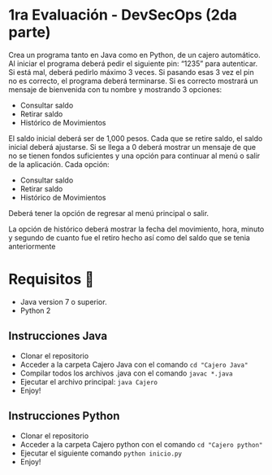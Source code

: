 # 1ra Evaluación - DevSecOps  (2da parte)

Crea un programa tanto en Java como en Python, de un cajero automático. Al iniciar el programa deberá pedir el siguiente pin: “1235” para autenticar. Si está mal, deberá pedirlo máximo 3 veces. Si pasando esas 3 vez el pin no es correcto, el programa deberá terminarse. Si es correcto mostrará un mensaje de bienvenida con tu nombre y mostrando 3 opciones: 

* Consultar saldo 
* Retirar saldo 
* Histórico de Movimientos 

El saldo inicial deberá ser de 1,000 pesos. Cada que se retire saldo, el saldo inicial deberá ajustarse. Si se llega a 0 deberá mostrar un mensaje de que no se tienen fondos suficientes y una opción para continuar al menú o salir de la aplicación. Cada opción: 

* Consultar saldo 
* Retirar saldo 
* Histórico de Movimientos  

Deberá tener la opción de regresar al menú principal o salir. 

La opción de histórico deberá mostrar la fecha del movimiento, hora, minuto y segundo de cuanto fue el retiro hecho así como del saldo que se tenia anteriormente

# Requisitos 🔧
* Java version 7 o superior.
* Python 2

## Instrucciones Java
* Clonar el repositorio
* Acceder a la carpeta Cajero Java con el comando ```cd "Cajero Java"```
* Compilar todos los archivos .java con el comando ``` javac *.java ```
* Ejecutar el archivo principal: ``` java Cajero ```
* Enjoy!


## Instrucciones Python
* Clonar el repositorio
* Acceder a la carpeta Cajero python con el comando ```cd "Cajero python"```
* Ejecutar el siguiente comando ``` python inicio.py ```
* Enjoy!
